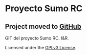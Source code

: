 # Proyecto Sumo RC

## Project moved to [GitHub](https://github.com/lcortesg/sumo-rc)

GIT del proyecto Sumo RC. I&R.

Licensed under the [GPLv3 License](https://www.gnu.org/licenses/gpl-3.0.html).